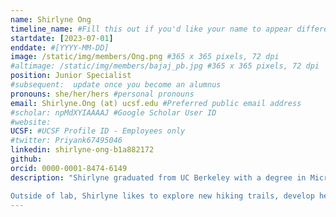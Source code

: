 ```yaml
---
name: Shirlyne Ong
timeline_name: #Fill this out if you'd like your name to appear differently on the Timeline.
startdate: [2023-07-01]
enddate: #[YYYY-MM-DD]
image: /static/img/members/Ong.png #365 x 365 pixels, 72 dpi
#altimage: /static/img/members/bajaj_pb.jpg #365 x 365 pixels, 72 dpi
position: Junior Specialist
#subsequent:  update once you become an alumnus
pronouns: she/her/hers #personal pronouns
email: Shirlyne.Ong (at) ucsf.edu #Preferred public email address
#scholar: npMdXYIAAAAJ #Google Scholar User ID
#website:
UCSF: #UCSF Profile ID - Employees only
#twitter: Priyank67495046
linkedin: shirlyne-ong-b1a882172
github:
orcid: 0000-0001-8474-6149
description: "Shirlyne graduated from UC Berkeley with a degree in Microbiology. During her undergraduate studies, she did research abroad at Academia Sinica with [Dr. Erh-Min Lai](https://ipmb.sinica.edu.tw/en/people/ipmb_researchers/lai-erh-min) to understand the role of E. coli proteases in modulating the DNase toxins from Type VI secretion systems in A. tumefaciens. Other research projects include developing a cell-to-cell communication platform in tobacco plants using synthetic viruses that deliver CRISPR-designed gRNAs and using EcoFABS to study microbiome interactions in B. distachyon. Currently, Shirlyne is studying how mutations can impact the assembly of NMDA receptors in the neuron, which are essential for learning and memory. These mutations can lead to insight on how various neurodevelopmental disorders are associated with the receptor function.

Outside of lab, Shirlyne likes to explore new hiking trails, develop her food politics blog, and grab coffee with friends."
---
```


